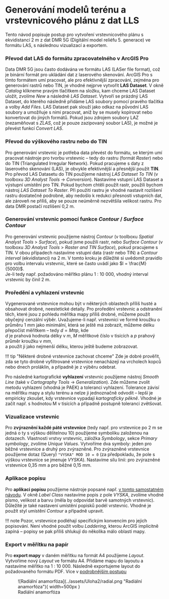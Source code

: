 <script>
  MathJax = {
    tex: {inlineMath: [['$', '$'], ['\\(', '\\)']]},
    svg: {fontCache: 'global'}
  };
</script>
<script type="text/javascript" id="MathJax-script" async
  src="https://cdn.jsdelivr.net/npm/mathjax@3/es5/tex-svg.js">
</script>

# Generování modelů terénu a vrstevnicového plánu z dat LLS

Tento návod popisuje postup pro vytvoření vrstevnicového plánu s ekvidistancí 2 m z dat DMR 5G (Digitální model reliéfu 5. generace) ve formátu LAS, s následnou vizualizací a exportem.

### Převod dat LAS do formátu zpracovatelného v ArcGIS Pro

Data DMR 5G jsou často dodávána ve formátu LAS (LASer file format), což je binární formát pro ukládání dat z laserového skenování. ArcGIS Pro s tímto formátem umí pracovat, ale pro efektivnější zpracování, zejména pro generování rastrů nebo TIN, je vhodné nejprve vytvořit **LAS Dataset**. V okně *Catalog* klikneme pravým tlačítkem na složku, kam chceme LAS Dataset uložit, zvolíme *New* a následně *LAS Dataset*. Vytvoří se prázdný LAS Dataset, do kterého následně přidáme LAS soubory pomocí pravého tlačítka a volby *Add Files*. LAS Dataset pak slouží jako odkaz na původní LAS soubory a umožňuje s nimi pracovat, aniž by se musely kopírovat nebo konvertovat do jiných formátů. Pokud jsou zdrojem soubory LAZ (nezaměňovat s *ZLAS*, což je pouze zazipovaný soubor LAS), je možné je převést funkcí *Convert LAS*.

### Převod do výškového rastru nebo do TIN

Pro generování vrstevnic je potřeba data převést do formátu, se kterým umí pracovat nástroje pro tvorbu vrstevnic – tedy do rastru (formát *Raster*) nebo do TIN (Triangulated Irregular Network). Pokud pracujeme s daty z laserového skenování (LAS), je obvykle efektivnější a přesnější použít **TIN**. Pro převod LAS Datasetu do TIN použijeme nástroj *LAS Dataset To TIN* (v toolboxu *3D Analyst Tools* -> *Conversion*). Nastavíme vstupní LAS Dataset a výstupní umístění pro TIN. Pokud bychom chtěli použít rastr, použili bychom nástroj *LAS Dataset To Raster*. Při použití rastru je vhodné nastavit rozlišení rastru dostatečně podrobné, aby nedošlo k redukci přesnosti vstupních dat, ale zároveň ne příliš, aby se pouze neúměrně nezvětšila velikost rastru. Pro data DMR postačí rozlišení 0,2 m.

### Generování vrstevnic pomocí funkce *Contour* / *Surface Contour*

Pro generování vrstevnic použijeme nástroj *Contour* (v toolboxu *Spatial Analyst Tools* > *Surface*), pokud jsme použili rastr, nebo *Surface Contour* (v toolboxu *3D Analyst Tools* > *Raster and TIN Surface*), pokud pracujeme s TIN. V obou případech nastavíme vstupní data (rastr nebo TIN) a *Contour interval* (ekvidistanci) na 2 m. V tomto kroku je důležité si uvědomit pravidlo pro volbu intervalu vrstevnic, které se často uvádí jako $I = \frac{M}{5000}$. <br />Je-li tedy např. požadováno měřítko plánu  1 : 10 000, vhodný interval vrstevnic by činil 2 m.

### Proředění a vyhlazení vrstevnic

Vygenerované vrstevnice mohou být v některých oblastech příliš husté a obsahovat drobné, neestetické detaily. Pro proředění vrstevnic a odstranění těch, které jsou z pohledu měřítka mapy příliš drobné, můžeme použít obyčejný cenzální výběr. Uvažujeme-li např. vrstevnici ve formě kroužku o průměru 1 mm jako minimální, která se ještě má zobrazit, můžeme délku přepočíst měřítkem – tedy $d = M \pi p$, kde <br /> $d$ je prahová hodnota délky v *m*, $M$ měřítkové číslo v tisících a $p$ prahový průměr kroužku v *mm*,<br /> a použít ji jako nejmenší délku, kterou ještě budeme zobrazovat.

!!! tip "Některé drobné vrstevnice zachovat chceme"
    Zde je dobré prověřit, zda se tyto drobné vyfiltrované vrstevnice nenacházejí na vrcholech kopců nebo dnech proláklin, a případně je z výběru odebrat.

Pro následné kartografické **vyhlazení** vrstevnic použijeme nástroj *Smooth Line* (také v *Cartography Tools* -> *Generalization*). Zde můžeme zvolit metodu vyhlazení (vhodná je PAEK) a toleranci vyhlazení. Tolerance závisí na měřítku mapy a stylu terénu a nelze ji jednoznačně odvodit – lepší je empiricky zkoušet, kdy vrstevnice vypadají *kartograficky pěkně*. Vhodné je začít např. s hodnotou M v tisících a případně postupně toleranci zvětšovat. 

### Vizualizace vrstevnic

Pro **zvýraznění každé páté vrstevnice** (tedy např. pro vrstevnice po 2 m se jedná o ty s výškou dělitelnou 10) použijeme symboliku založenou na dotazech. Vlastnosti vrstvy vrstevnic, záložka *Symbology*, sekce *Primary symbology*, zvolíme *Unique Values*. Vytvoříme dva symboly: jeden pro běžné vrstevnice a druhý pro zvýrazněné. Pro zvýrazněné vrstevnice použijeme dotaz (Query) `"VYSKA" MOD 10 = 0` (za předpokladu, že pole s výškou vrstevnice se jmenuje *VYSKA*). Nastavíme sílu linií: pro zvýrazněné vrstevnice 0,35 mm a pro běžné 0,15 mm.

### Aplikace popisu

Pro **aplikaci popisu** použijeme nástroje popsané např. [v tomto samostatném návodu](../../kar2/popisy). V okně *Label Class* nastavíme popis z pole *VYSKA*, zvolíme vhodné písmo, velikost a barvu (měla by odpovídat barvě samotných vrstevnic). Důležité je také nastavení umístění popisků podél vrstevnic. Vhodné je použít styl umístění *Contour* a případně upravit.

!!! note
    Pozor, vrstevnice podléhají specifickým konvencím pro jejich popisování. Není vhodné použít volbu *Laddering*, kterou ArcGIS implicitně zapíná – popisy se pak příliš shlukují do několika málo oblastí mapy.

### Export v měřítku na papír

Pro **export mapy** v daném měřítku na formát A4 použijeme *Layout*. Vytvoříme nový *Layout* ve formátu A4. Přidáme mapu do layoutu a nastavíme měřítko na 1 : 10 000. Následně exportujeme layout do požadovaného formátu PDF. Více v [podrobnějším postupu](../../kar2/layout)

<figure markdown>
  ![Radiální anamorfóza](../assets/Uloha2/radial.png "Radiální anamorfóza"){ width=500px }
  <figcaption>Radiální anamorfóza</figcaption>
</figure>

